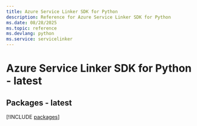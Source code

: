 ```yaml
---
title: Azure Service Linker SDK for Python
description: Reference for Azure Service Linker SDK for Python
ms.date: 08/28/2025
ms.topic: reference
ms.devlang: python
ms.service: servicelinker
---
```

# Azure Service Linker SDK for Python - latest
## Packages - latest
[!INCLUDE [packages](service-linker-index.md)]